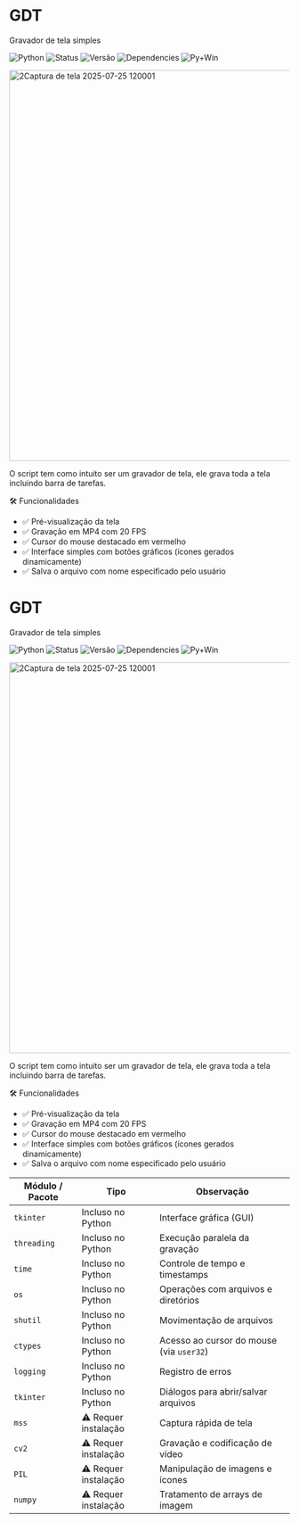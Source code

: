 # GDT
Gravador de tela simples

![Python](https://img.shields.io/badge/Python-3.7+-blue?logo=python&logoColor=white)
![Status](https://img.shields.io/badge/Status-Ativo-brightgreen)
![Versão](https://img.shields.io/badge/Versão-1.0-blue)
![Dependencies](https://img.shields.io/badge/dependencies-2-brightgreen)
![Py+Win](https://img.shields.io/badge/Python%203.11.7%20%7C%20Windows%2011-✔-brightgreen?logo=python&logoColor=white)

<img width="1537" height="701" alt="2Captura de tela 2025-07-25 120001" src="https://github.com/user-attachments/assets/796be81a-7cc3-4707-9cda-235b8bcc2df4" />

O script tem como intuito ser um gravador de tela, ele grava toda a tela incluindo barra de tarefas.

🛠️ Funcionalidades
- ✅ Pré-visualização da tela
- ✅ Gravação em MP4 com 20 FPS
- ✅ Cursor do mouse destacado em vermelho
- ✅ Interface simples com botões gráficos (ícones gerados dinamicamente)
- ✅ Salva o arquivo com nome especificado pelo usuário

# GDT
Gravador de tela simples

![Python](https://img.shields.io/badge/Python-3.7+-blue?logo=python&logoColor=white)
![Status](https://img.shields.io/badge/Status-Ativo-brightgreen)
![Versão](https://img.shields.io/badge/Versão-1.0-blue)
![Dependencies](https://img.shields.io/badge/dependencies-2-brightgreen)
![Py+Win](https://img.shields.io/badge/Python%203.11.7%20%7C%20Windows%2011-✔-brightgreen?logo=python&logoColor=white)

<img width="1537" height="701" alt="2Captura de tela 2025-07-25 120001" src="https://github.com/user-attachments/assets/796be81a-7cc3-4707-9cda-235b8bcc2df4" />

O script tem como intuito ser um gravador de tela, ele grava toda a tela incluindo barra de tarefas.

🛠️ Funcionalidades
- ✅ Pré-visualização da tela
- ✅ Gravação em MP4 com 20 FPS
- ✅ Cursor do mouse destacado em vermelho
- ✅ Interface simples com botões gráficos (ícones gerados dinamicamente)
- ✅ Salva o arquivo com nome especificado pelo usuário

| Módulo / Pacote       | Tipo                     | Observação |
|-----------------------|--------------------------|-----------|
| `tkinter`             | Incluso no Python        | Interface gráfica (GUI) |
| `threading`           | Incluso no Python        | Execução paralela da gravação |
| `time`                | Incluso no Python        | Controle de tempo e timestamps |
| `os`                  | Incluso no Python        | Operações com arquivos e diretórios |
| `shutil`              | Incluso no Python        | Movimentação de arquivos |
| `ctypes`              | Incluso no Python        | Acesso ao cursor do mouse (via `user32`) |
| `logging`             | Incluso no Python        | Registro de erros |
| `tkinter` | Incluso no Python | Diálogos para abrir/salvar arquivos |
| `mss`                 | ⚠️ Requer instalação     | Captura rápida de tela |
| `cv2`       | ⚠️ Requer instalação     | Gravação e codificação de vídeo |
| `PIL`        | ⚠️ Requer instalação     | Manipulação de imagens e ícones |
| `numpy`               | ⚠️ Requer instalação     | Tratamento de arrays de imagem |
